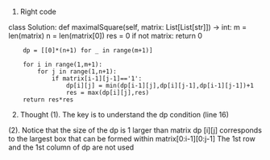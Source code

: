 1. Right code

class Solution:
    def maximalSquare(self, matrix: List[List[str]]) -> int:
        m = len(matrix)
        n = len(matrix[0])
        res = 0
        if not matrix:
            return 0

        dp = [[0]*(n+1) for _ in range(m+1)]

        for i in range(1,m+1):
            for j in range(1,n+1):
                if matrix[i-1][j-1]=='1':
                    dp[i][j] = min(dp[i-1][j],dp[i][j-1],dp[i-1][j-1])+1
                    res = max(dp[i][j],res)
        return res*res
 
 2. Thought
 (1). The key is to understand the dp condition (line 16)
 
 (2). Notice that the size of the dp is 1 larger than matrix
 dp [i][j] corresponds to the largest box that can be formed within matrix[0:i-1][0:j-1]
 The 1st row and the 1st column of dp are not used
